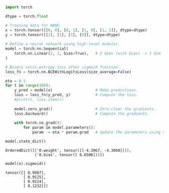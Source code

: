 

```python
import torch

dtype = torch.float

# Training data for NAND.
x = torch.tensor([[0, 0], [0, 1], [1, 0], [1, 1]], dtype=dtype)
y = torch.tensor([[1], [1], [1], [0]], dtype=dtype)
                                        
# Define a neural network using high-level modules.
model = torch.nn.Sequential(
    torch.nn.Linear(2, 1, bias=True),   # 2 dims (with bias) -> 1 dim
)

# Binary corss-entropy loss after sigmoid function.
loss_fn = torch.nn.BCEWithLogitsLoss(size_average=False)

eta = 0.5
for t in range(100):
    y_pred = model(x)                   # Make predictions.
    loss = loss_fn(y_pred, y)           # Compute the loss.
    #print(t, loss.item())
    
    model.zero_grad()                   # Zero-clear the gradients.
    loss.backward()                     # Compute the gradients.
        
    with torch.no_grad():
        for param in model.parameters():
            param -= eta * param.grad   # Update the parameters using SGD.
```


```python
model.state_dict()
```




    OrderedDict([('0.weight', tensor([[-4.3067, -4.3060]])),
                 ('0.bias', tensor([ 6.6506]))])




```python
model(x).sigmoid()
```




    tensor([[ 0.9987],
            [ 0.9125],
            [ 0.9124],
            [ 0.1232]])


